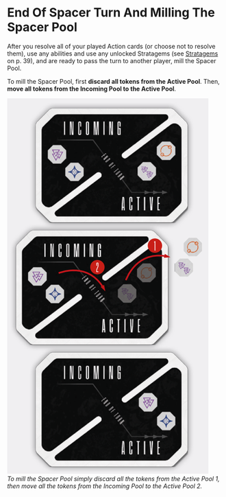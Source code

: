 # End Of Spacer Turn And Milling The Spacer Pool

After you resolve all of your played Action cards (or
choose not to resolve them), use any abilities and
use any unlocked Stratagems (see [Stratagems](other-rules.md#stratagems) on p. 39), and are ready to pass the turn to another
player, mill the Spacer Pool.

To mill the Spacer Pool, first **discard all tokens
from the Active Pool**. Then, **move all tokens from
the Incoming Pool to the Active Pool**.

![](img/mill-spacer-pool.png)  
*To mill the Spacer Pool simply discard all the tokens
from the Active Pool <span class="red-round">1</span>, then move all the tokens
from the Incoming Pool to the Active Pool <span class="red-round">2</span>.*